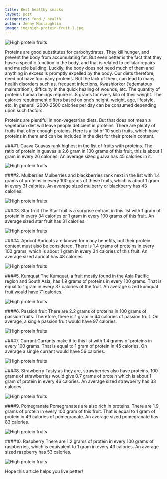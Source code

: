 ```yaml
---
title: Best healthy snacks
layout: post
categories: food / health
author: Jenny Maclaughlin
image: img/high-protein-fruit-1.jpg
---
```


![High protein fruits](/img/high-protein-fruit.jpg)
 

Proteins are good substitutes for carbohydrates. They kill hunger, and prevent the body from accumulating fat. But even better is the fact that they have a specific function in the body, and that is related to cellular repairs and muscle building. Luckily, the body does not need much of them and anything in excess is promptly expelled by the body. Our diets therefore, need not have too many proteins.  But the lack of them, can lead to many health disorders such as, frequent infections, Kwashiorkor (‘edematous malnutrition’), difficulty in the quick healing of wounds, etc. The quantity of proteins human beings require is .8 grams for every kilo of their weight. The calories requirement differs based on one’s height, weight, age, lifestyle, etc.  In general, 2000-2500 calories per day can be consumed depending upon such factors. 

Proteins are plentiful in non-vegetarian diets. But that does not mean a vegetarian diet will leave people deficient in proteins. There are plenty of fruits that offer enough proteins. Here is a list of 10 such fruits, which have proteins in them and can be included in the diet for their protein content.

####1. Guava
Guavas rank highest in the list of fruits with proteins. The ratio of protein in guavas is 2.6 gram in 100 grams of this fruit, this is about 1 gram in every 26 calories. An average sized guava has 45 calories in it.

![High protein fruits](/img/high-protein-fruit-2.jpg)

####2. Mulberries
Mulberries and blackberries rank next in the list with 1.4 grams of proteins in every 100 grams of these fruits, which is about 1 gram in every 31 calories. An average sized mulberry or blackberry has 43 calories.

![High protein fruits](/img/high-protein-fruit-3.jpg)

####3. Star fruit
The Star fruit is a surprise entrant in this list with 1 gram of protein in every 34 calories or 1 gram in every 100 grams of this fruit. An average sized star fruit has 31 calories.

![High protein fruits](/img/high-protein-fruit-4.jpg)

####4. Apricot
Apricots are known for many benefits, but their protein content must also be considered.  There is 1.4 grams of proteins in every 100 grams, which is about 1 gram in every 34 calories of this fruit. An average sized apricot has 48 calories.

![High protein fruits](/img/high-protein-fruit-5.jpg)

####5. Kumquat
The Kumquat, a fruit mostly found in the Asia Pacific region and South Asia, has 1.9 grams of proteins in every 100 grams. That is equal to 1 gram in every 37 calories of the fruit. An average sized kumquat fruit would have 71 calories.

![High protein fruits](/img/high-protein-fruit-6.jpg)

####6. Passion fruit
There are 2.2 grams of proteins in 100 grams of passion fruits. Therefore, there is 1 gram in 44 calories of passion fruit. On average, a single passion fruit would have 97 calories.

![High protein fruits](/img/high-protein-fruit-7.jpg)

####7. Currant
Currants make it to this list with 1.4 grams of proteins in every 100 grams. That is equal to 1 gram of protein in 45 calories. On average a single currant would have 56 calories.

![High protein fruits](/img/high-protein-fruit-8.jpg)

####8. Strawberry
Tasty as they are, strawberries also have proteins. 100 grams of strawberries would give 0.7 grams of protein which is about 1 gram of protein in every 46 calories. An average sized strawberry has 33 calories.

![High protein fruits](/img/high-protein-fruit-9.jpg)

####9. Pomegranate
Pomegranates are also rich in proteins.  There are 1.9 grams of protein in every 100 gram of this fruit. That is equal to 1 gram of protein in 49 calories of pomegranate. An average sized pomegranate has 83 calories.

![High protein fruits](/img/high-protein-fruit-10.jpg)

####10. Raspberry
There are 1.2 grams of protein in every 100 grams of raspberries, which is equivalent to 1 gram in every 43 calories. An average sized raspberry has 53 calories.

![High protein fruits](/img/high-protein-fruit-11.jpg)

Hope this article helps you live better!